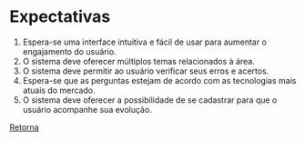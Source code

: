 # Expectativas

1. Espera-se uma interface intuitiva e fácil de usar para aumentar o engajamento do usuário.
2. O sistema deve oferecer múltiplos temas relacionados à área.
3. O sistema deve permitir ao usuário verificar seus erros e acertos.
4. Espera-se que as perguntas estejam de acordo com as tecnologias mais atuais do mercado.
5. O sistema deve oferecer a possibilidade de se cadastrar para que o usuário acompanhe sua evolução.


[Retorna](../README.md)

